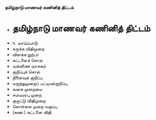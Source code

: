 **தமிழ்நாடு மாணவர் கணினித் திட்டம்**
- # தமிழ்நாடு மாணவர் கணினித் திட்டம்
- n. வாய்ப்பாடு
- சுருக்க விதிமுறை
- விளக்க நுற்பா
- கட்டளைச் சொல்
- வக்கணை வாசகம்
- குறிப்புச் சொல்
- நினைவுக் குறிப்பு
- மருந்துமுறைப் பட்டியல்குறிப்பு
- வகை முறைமை
- சமயமரபு முறை
- குருட்டு விதிமுறை
- கொள்கை முறை வகுப்பு
- (கண.) கட்டனை விதி.

